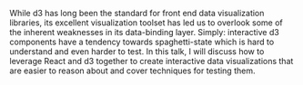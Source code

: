 While d3 has long been the standard for front end data visualization libraries, its excellent visualization toolset has led us to overlook some of the inherent weaknesses in its data-binding layer. Simply: interactive d3 components have a tendency towards spaghetti-state which is hard to understand and even harder to test. In this talk, I will discuss how to leverage React and d3 together to create interactive data visualizations that are easier to reason about and cover techniques for testing them.
